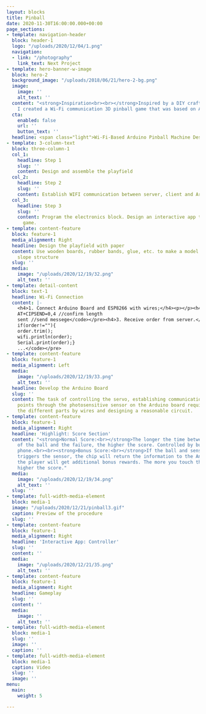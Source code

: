 ```yaml
---
layout: blocks
title: Pinball
date: 2020-11-30T16:00:00.000+00:00
page_sections:
- template: navigation-header
  block: header-1
  logo: "/uploads/2020/12/04/1.png"
  navigation:
  - link: "/photography"
    link_text: Next Project
- template: hero-banner-w-image
  block: hero-2
  background_image: "/uploads/2018/06/21/hero-2-bg.png"
  image:
    image: ''
    alt_text: ''
  content: "<strong>Inspiration<br><br></strong>Inspired by a DIY craft video on Youtube,
    I created a Wi-Fi communication 3D pinball game that was based on Arduino."
  cta:
    enabled: false
    url: ''
    button_text: ''
  headline: <span class="light">Wi-Fi-Based Arduino Pinball Machine Design</span>
- template: 3-column-text
  block: three-column-1
  col_1:
    headline: Step 1
    slug: ''
    content: Design and assemble the playfield
  col_2:
    headline: Step 2
    slug: ''
    content: Establish WIFI communication between server, client and Arduino board
  col_3:
    headline: Step 3
    slug: ''
    content: Program the electronics block. Design an interactive app to control the
      game.
- template: content-feature
  block: feature-1
  media_alignment: Right
  headline: Design the playfield with paper
  content: Use wooden boards, rubber bands, glue, etc. to make a model of a ladder-like
    slope structure
  slug: ''
  media:
    image: "/uploads/2020/12/19/32.png"
    alt_text: ''
- template: detail-content
  block: text-1
  headline: Wi-Fi Connection
  content: |-
    <h4>1. Connect Arduino Board and ESP8266 with wires;</h4><p></p><h4>2. Establish TCP connection;</h4><pre><code>AT+CIPSTART=0,"TCP","192.168.4.1",5000 //connect
    AT+CIPSEND=0,4 //confirm length
    sent //send messege</code></pre><h4>3. Receive order from server.</h4><pre><code>order=readTtl();
    if(order!=""){
    order.trim();
    wifi.println(order);
    Serial.print(order);}
    ...</code></pre>
- template: content-feature
  block: feature-1
  media_alignment: Left
  media:
    image: "/uploads/2020/12/19/33.png"
    alt_text: ''
  headline: Develop the Arduino Board
  slug: ''
  content: The task of controlling the servo, establishing communication, and adding
    points through the photosensitive sensor on the Arduino board requires connecting
    the different parts by wires and designing a reasonable circuit.
- template: content-feature
  block: feature-1
  media_alignment: Right
  headline: 'Highlight: Score Section'
  content: "<strong>Normal Score:<br></strong>The longer the time between the start
    of the ball and the failure, the higher the score. Controlled by buttons on the
    phone.<br><br><strong>Bonus Score:<br></strong>If the ball and sensor contact
    triggers the sensor, the chip will return the information to the Android terminal,
    the player will get additional bonus rewards. The more you touch the sensor, the
    higher the score."
  media:
    image: "/uploads/2020/12/19/34.png"
    alt_text: ''
  slug: ''
- template: full-width-media-element
  block: media-1
  image: "/uploads/2020/12/21/pinball3.gif"
  caption: Preview of the procedure
  slug: ''
- template: content-feature
  block: feature-1
  media_alignment: Right
  headline: 'Interactive App: Controller'
  slug: ''
  content: ''
  media:
    image: "/uploads/2020/12/21/35.png"
    alt_text: ''
- template: content-feature
  block: feature-1
  media_alignment: Right
  headline: Gameplay
  slug: ''
  content: ''
  media:
    image: ''
    alt_text: ''
- template: full-width-media-element
  block: media-1
  slug: ''
  image: ''
  caption: ''
- template: full-width-media-element
  block: media-1
  caption: Video
  slug: ''
  image: ''
menu:
  main:
    weight: 5

---
```

